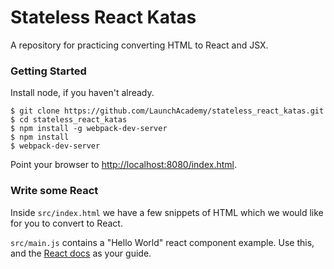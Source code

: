 # Stateless React Katas

A repository for practicing converting HTML to React and JSX.

### Getting Started

Install node, if you haven't already.

```no-highlight
$ git clone https://github.com/LaunchAcademy/stateless_react_katas.git
$ cd stateless_react_katas
$ npm install -g webpack-dev-server
$ npm install
$ webpack-dev-server
```

Point your browser to <http://localhost:8080/index.html>.

### Write some React

Inside `src/index.html` we have a few snippets of HTML which we would like for
you to convert to React.

`src/main.js` contains a "Hello World" react component example. Use this, and the
[React docs](https://facebook.github.io/react/docs/hello-world.html) as your guide.
